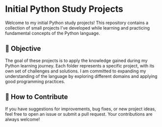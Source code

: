 # Initial Python Study Projects

Welcome to my initial Python study projects! This repository contains a collection of small projects I've developed while learning and practicing fundamental concepts of the Python language.

## 🎯 Objective

The goal of these projects is to apply the knowledge gained during my Python learning journey. Each folder represents a specific project, with its own set of challenges and solutions. I am committed to expanding my understanding of the language by exploring different domains and applying good programming practices.

## 🥰 How to Contribute

If you have suggestions for improvements, bug fixes, or new project ideas, feel free to open an issue or submit a pull request. Your contributions are always welcome!